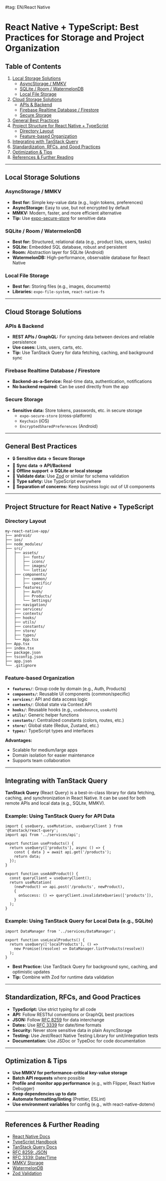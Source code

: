 #tag: EN/React Native
# React Native + TypeScript: Best Practices for Storage and Project Organization

## Table of Contents
1. [Local Storage Solutions](#local-storage-solutions)
    - [AsyncStorage / MMKV](#asyncstorage--mmkv)
    - [SQLite / Room / WatermelonDB](#sqlite--room--watermelondb)
    - [Local File Storage](#local-file-storage)
2. [Cloud Storage Solutions](#cloud-storage-solutions)
    - [APIs & Backend](#apis--backend)
    - [Firebase Realtime Database / Firestore](#firebase-realtime-database--firestore)
    - [Secure Storage](#secure-storage)
3. [General Best Practices](#general-best-practices)
4. [Project Structure for React Native + TypeScript](#project-structure-for-react-native--typescript)
    - [Directory Layout](#directory-layout)
    - [Feature-based Organization](#feature-based-organization)
5. [Integrating with TanStack Query](#integrating-with-tanstack-query)
6. [Standardization, RFCs, and Good Practices](#standardization-rfcs-and-good-practices)
7. [Optimization & Tips](#optimization--tips)
8. [References & Further Reading](#references--further-reading)

---

## Local Storage Solutions

### AsyncStorage / MMKV
- **Best for:** Simple key-value data (e.g., login tokens, preferences)
- **AsyncStorage:** Easy to use, but not encrypted by default
- **MMKV:** Modern, faster, and more efficient alternative
- **Tip:** Use [expo-secure-store](https://docs.expo.dev/versions/latest/sdk/securestore/) for sensitive data

### SQLite / Room / WatermelonDB
- **Best for:** Structured, relational data (e.g., product lists, users, tasks)
- **SQLite:** Embedded SQL database, robust and persistent
- **Room:** Abstraction layer for SQLite (Android)
- **WatermelonDB:** High-performance, observable database for React Native

### Local File Storage
- **Best for:** Storing files (e.g., images, documents)
- **Libraries:** `expo-file-system`, `react-native-fs`

---

## Cloud Storage Solutions

### APIs & Backend
- **REST APIs / GraphQL:** For syncing data between devices and reliable persistence
- **Use cases:** Lists, users, carts, etc.
- **Tip:** Use TanStack Query for data fetching, caching, and background sync

### Firebase Realtime Database / Firestore
- **Backend-as-a-Service:** Real-time data, authentication, notifications
- **No backend required:** Can be used directly from the app

### Secure Storage
- **Sensitive data:** Store tokens, passwords, etc. in secure storage
    - `expo-secure-store` (cross-platform)
    - `Keychain` (iOS)
    - `EncryptedSharedPreferences` (Android)

---

## General Best Practices
- 🔒 **Sensitive data → Secure Storage**
- 📶 **Sync data → API/Backend**
- 📴 **Offline support → SQLite or local storage**
- 🧪 **Validate data:** Use [Zod](https://zod.dev/) or similar for schema validation
- 🧩 **Type safety:** Use TypeScript everywhere
- 🧹 **Separation of concerns:** Keep business logic out of UI components

---

## Project Structure for React Native + TypeScript

### Directory Layout
```text
my-react-native-app/
├── android/
├── ios/
├── node_modules/
├── src/
│   ├── assets/
│   │   ├── fonts/
│   │   ├── icons/
│   │   ├── images/
│   │   └── lottie/
│   ├── components/
│   │   ├── common/
│   │   ├── specific/
│   ├── features/
│   │   ├── Auth/
│   │   ├── Products/
│   │   └── Settings/
│   ├── navigation/
│   ├── services/
│   ├── contexts/
│   ├── hooks/
│   ├── utils/
│   ├── constants/
│   ├── store/
│   ├── types/
│   └── App.tsx
├── App.tsx
├── index.tsx
├── package.json
├── tsconfig.json
├── app.json
└── .gitignore
```

### Feature-based Organization
- **`features/`**: Group code by domain (e.g., Auth, Products)
- **`components/`**: Reusable UI components (common/specific)
- **`services/`**: API and data access logic
- **`contexts/`**: Global state via Context API
- **`hooks/`**: Reusable hooks (e.g., `useDebounce`, `useAuth`)
- **`utils/`**: Generic helper functions
- **`constants/`**: Centralized constants (colors, routes, etc.)
- **`store/`**: Global state (Redux, Zustand, etc.)
- **`types/`**: TypeScript types and interfaces

**Advantages:**
- Scalable for medium/large apps
- Domain isolation for easier maintenance
- Supports team collaboration

---

## Integrating with TanStack Query

**TanStack Query** (React Query) is a best-in-class library for data fetching, caching, and synchronization in React Native. It can be used for both remote APIs and local data (e.g., SQLite, MMKV).

### Example: Using TanStack Query for API Data
```tsx
import { useQuery, useMutation, useQueryClient } from '@tanstack/react-query';
import api from '../services/api';

export function useProducts() {
  return useQuery(['products'], async () => {
    const { data } = await api.get('/products');
    return data;
  });
}

export function useAddProduct() {
  const queryClient = useQueryClient();
  return useMutation(
    (newProduct) => api.post('/products', newProduct),
    {
      onSuccess: () => queryClient.invalidateQueries(['products']),
    }
  );
}
```

### Example: Using TanStack Query for Local Data (e.g., SQLite)
```tsx
import DataManager from '../services/DataManager';

export function useLocalProducts() {
  return useQuery(['localProducts'], () =>
    new Promise((resolve) => DataManager.listProducts(resolve))
  );
}
```

- **Best Practice:** Use TanStack Query for background sync, caching, and optimistic updates
- **Tip:** Combine with Zod for runtime data validation

---

## Standardization, RFCs, and Good Practices
- **TypeScript:** Use strict typing for all code
- **API:** Follow RESTful conventions or GraphQL best practices
- **JSON:** Follow [RFC 8259](https://tools.ietf.org/html/rfc8259) for data interchange
- **Dates:** Use [RFC 3339](https://tools.ietf.org/html/rfc3339) for date/time formats
- **Security:** Never store sensitive data in plain AsyncStorage
- **Testing:** Use Jest/React Native Testing Library for unit/integration tests
- **Documentation:** Use JSDoc or TypeDoc for code documentation

---

## Optimization & Tips
- **Use MMKV for performance-critical key-value storage**
- **Batch API requests** where possible
- **Profile and monitor app performance** (e.g., with Flipper, React Native Debugger)
- **Keep dependencies up to date**
- **Automate formatting/linting** (Prettier, ESLint)
- **Use environment variables** for config (e.g., with react-native-dotenv)

---

## References & Further Reading
- [React Native Docs](https://reactnative.dev/docs/getting-started)
- [TypeScript Handbook](https://www.typescriptlang.org/docs/)
- [TanStack Query Docs](https://tanstack.com/query/latest)
- [RFC 8259: JSON](https://tools.ietf.org/html/rfc8259)
- [RFC 3339: Date/Time](https://tools.ietf.org/html/rfc3339)
- [MMKV Storage](https://github.com/mrousavy/react-native-mmkv)
- [WatermelonDB](https://nozbe.github.io/WatermelonDB/)
- [Zod Validation](https://zod.dev/) 